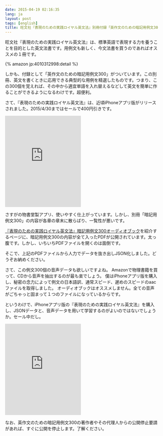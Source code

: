 ```yaml
---
date: 2015-04-19 02:16:35
lang: ja
layout: post
tags: [english]
title: 旺文社『表現のための実践ロイヤル英文法』別冊付録「英作文のための暗記用例文300」をJSON化しました
---
```

旺文社『表現のための実践ロイヤル英文法』は、標準英語で表現する力を養うことを目的とした英文法書です。用例文も新しく、今文法書を買うのであればオススメの１冊です。

{% amazon jp:4010312998:detail %}

しかも、付録として「英作文のための暗記用例文300」がついています。この別冊、英文を書くときに応用できる典型的な用例を精選したものです。つまり、この300個を覚えれば、その中から適宜単語を入れ替えるなどして英文を簡単に作ることができるようになるわけです。超便利。

さて、『表現のための実践ロイヤル英文法』は、近頃iPhoneアプリ版がリリースされました。2015/4/30まではセールで400円引きです。

<iframe src="https://widgets.itunes.apple.com/widget.html?c=jp&brc=FFFFFF&blc=FFFFFF&trc=FFFFFF&tlc=FFFFFF&d=&t=&m=software&e=software&w=250&h=300&ids=975445462&wt=discovery&partnerId=&affiliate_id=&at=11lrL2&ct=" frameborder=0 style="overflow-x:hidden;overflow-y:hidden;width:250px;height: 300px;border:0px"></iframe>

さすがの物書堂製アプリ、使いやすく仕上がっています。しかし、別冊「暗記用例文300」の内容が各章の章末に散らばり、一覧性が悪いです。

[『表現のための実践ロイヤル英文法』暗記用例文300オーディオブック](http://www.obunsha.co.jp/pr/jroyal201203/jroyal201203.html)を紹介するページに、暗記用例文300の内容が全て入ったPDFが公開されています。太っ腹です。しかし、いちいちPDFファイルを開くのは面倒です。

そこで、上記のPDFファイルから人力でデータを抜き出しJSON化しました。どうぞお納めください。

さて、この例文300個の音声データも欲しいですよね。
Amazonで物理書籍を買って、CDから音声を抽出するのが最も楽でしょう。
僕はiPhoneアプリ版を購入し、秘密の念力によって例文の日本語訳、通常スピード、遅めのスピードのaacファイルを取得しました。
オーディオブックはオススメしません。全ての音声がごちゃっと固まって１つのファイルになっているからです。

というわけで、iPhoneアプリ版の『表現のための実践ロイヤル英文法』を購入し、JSONデータと、音声データを用いて学習するのがよいのではないでしょうか。セール中だし。

<iframe src="https://widgets.itunes.apple.com/widget.html?c=jp&brc=FFFFFF&blc=FFFFFF&trc=FFFFFF&tlc=FFFFFF&d=&t=&m=software&e=software&w=250&h=300&ids=975445462&wt=discovery&partnerId=&affiliate_id=&at=11lrL2&ct=" frameborder=0 style="overflow-x:hidden;overflow-y:hidden;width:250px;height: 300px;border:0px"></iframe>

なお、英作文のための暗記用例文300の著作者やその代理人からの公開停止要請があれば、すぐに公開を停止します。了解ください。

<script src="https://gist.github.com/gunyarakun/b7f275c1c426787da2e0.js"></script>
